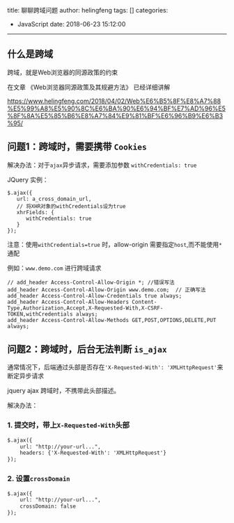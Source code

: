 title: 聊聊跨域问题
author: helingfeng
tags: []
categories:
  - JavaScript
date: 2018-06-23 15:12:00
---
## 什么是跨域

跨域，就是Web浏览器的同源政策的约束

在文章 《Web浏览器同源政策及其规避方法》 已经详细讲解 

https://www.helingfeng.com/2018/04/02/Web%E6%B5%8F%E8%A7%88%E5%99%A8%E5%90%8C%E6%BA%90%E6%94%BF%E7%AD%96%E5%8F%8A%E5%85%B6%E8%A7%84%E9%81%BF%E6%96%B9%E6%B3%95/

## 问题1：跨域时，需要携带 `Cookies`

解决办法：对于`ajax`异步请求，需要添加参数 `withCredentials: true` 

JQuery 实例： 

```shell
$.ajax({
   url: a_cross_domain_url,
   // 将XHR对象的withCredentials设为true
   xhrFields: {
      withCredentials: true
   }
});
```

注意：使用`withCredentials=true` 时，allow-origin 需要指定`host`,而不能使用`*`通配

例如：`www.demo.com` 进行跨域请求
```shell
// add_header Access-Control-Allow-Origin *; //错误写法
add_header Access-Control-Allow-Origin www.demo.com;  // 正确写法
add_header Access-Control-Allow-Credentials true always;
add_header Access-Control-Allow-Headers Content-Type,Authorization,Accept,X-Requested-With,X-CSRF-TOKEN,withCredentials always;
add_header Access-Control-Allow-Methods GET,POST,OPTIONS,DELETE,PUT always;
```

## 问题2：跨域时，后台无法判断 `is_ajax`

通常情况下，后端通过头部是否存在`'X-Requested-With': 'XMLHttpRequest'`来断定异步请求

jquery ajax 跨域时，不携带此头部描述。

解决办法：

### 1. 提交时，带上`X-Requested-With`头部

```markdown
$.ajax({
    url: "http://your-url...",
    headers: {'X-Requested-With': 'XMLHttpRequest'}
});
```

### 2. 设置`crossDomain`

```markdown
$.ajax({
    url: "http://your-url...",
    crossDomain: false
});
```



